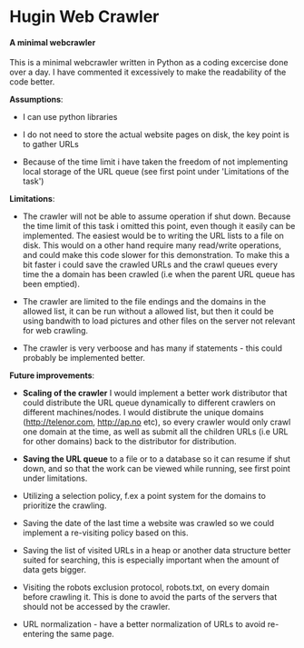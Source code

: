 # Hugin Web Crawler

#### A minimal webcrawler

This is a minimal webcrawler written in Python as a coding excercise done over a day. I have commented it excessively to make the readability of the code better. 

__Assumptions__:

* I can use python libraries

* I do not need to store the actual website pages on disk, the key point is to gather URLs

* Because of the time limit i have taken the freedom of not implementing local storage of the URL queue (see first point under 'Limitations of the task')

__Limitations__:
	
* The crawler will not be able to assume operation if shut down. Because the time limit of this task i omitted this point, even though it easily can be implemented. The easiest would be to writing the URL lists to a file on disk. This would on a other hand require many read/write operations, and could make this code slower for this demonstration. To make this a bit faster i could save the crawled URLs and the crawl queues every time the a domain has been crawled (i.e when the parent URL queue has been emptied). 
	
* The crawler are limited to the file endings and the domains in the allowed list, it can be run without a allowed list, but then it could be using bandwith to load pictures and other files on the server not relevant for web crawling.
	
* The crawler is very verboose and has many if statements - this could probably be implemented better.

__Future improvements__:

* __Scaling of the crawler__ I would implement a better work distributor that could distribute the URL queue dynamically to different crawlers on different machines/nodes. I would distibrute the unique domains (http://telenor.com, http://ap.no etc), so every crawler would only crawl one domain at the time, as well as submit all the children URLs (i.e URL for other domains) back to the distributor for distribution.

* __Saving the URL queue__ to a file or to a database so it can resume if shut down, and so that the work can be viewed while running, see first point under limitations.

* Utilizing a selection policy, f.ex a point system for the domains to prioritize the crawling.

* Saving the date of the last time a website was crawled so we could implement a re-visiting policy based on this.

* Saving the list of visited URLs in a heap or another data structure better suited for searching, this is especially important when the amount of data gets bigger.

* Visiting the robots exclusion protocol, robots.txt, on every domain before crawling it. This is done to avoid the parts of the servers that should not be accessed by the crawler.

* URL normalization - have a better normalization of URLs to avoid re-entering the same page.



